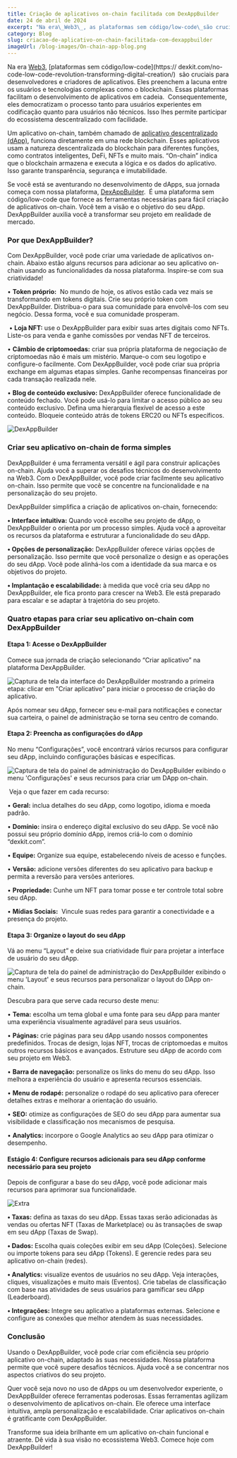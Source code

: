 ```yaml
---
title: Criação de aplicativos on-chain facilitada com DexAppBuilder
date: 24 de abril de 2024
excerpt: "Na era\_Web3\_, as plataformas sem código/low-code\_são cruciais para desenvolvedores e criadores de aplicativos. Eles preenchem a lacuna entre usuários e tecnologias complexas como blockchain..."
category: Blog
slug: criacao-de-aplicativo-on-chain-facilitada-com-dexappbuilder
imageUrl: /blog-images/On-chain-app-blog.png
---
```

Na era [Web3](https://dexkit.com/web3-the-present-and-the-future-of-the-internet/), [plataformas sem código/low-code](https:// dexkit.com/no-code-low-code-revolution-transforming-digital-creation/)  são cruciais para desenvolvedores e criadores de aplicativos. Eles preenchem a lacuna entre os usuários e tecnologias complexas como o blockchain. Essas plataformas facilitam o desenvolvimento de aplicativos em cadeia.  Consequentemente, eles democratizam o processo tanto para usuários experientes em codificação quanto para usuários não técnicos. Isso lhes permite participar do ecossistema descentralizado com facilidade.

Um aplicativo on-chain, também chamado de [aplicativo descentralizado (dApp)](https://dexkit.com/the-power-of-decentralized-applications-dapps/), funciona diretamente em uma rede blockchain. Esses aplicativos usam a natureza descentralizada do blockchain para diferentes funções, como contratos inteligentes, DeFi, NFTs e muito mais. “On-chain” indica que o blockchain armazena e executa a lógica e os dados do aplicativo. Isso garante transparência, segurança e imutabilidade.

Se você está se aventurando no desenvolvimento de dApps, sua jornada começa com nossa plataforma, [DexAppBuilder](https://dexappbuilder.dexkit.com/).  É uma plataforma sem código/low-code que fornece as ferramentas necessárias para fácil criação de aplicativos on-chain. Você tem a visão e o objetivo do seu dApp. DexAppBuilder auxilia você a transformar seu projeto em realidade de mercado.

### Por que DexAppBuilder?

Com DexAppBuilder, você pode criar uma variedade de aplicativos on-chain. Abaixo estão alguns recursos para adicionar ao seu aplicativo on-chain usando as funcionalidades da nossa plataforma. Inspire-se com sua criatividade!

• **Token próprio:**  No mundo de hoje, os ativos estão cada vez mais se transformando em tokens digitais. Crie seu próprio token com DexAppBuilder. Distribua-o para sua comunidade para envolvê-los com seu negócio. Dessa forma, você e sua comunidade prosperam.

 • **Loja NFT:** use o DexAppBuilder para exibir suas artes digitais como NFTs. Liste-os para venda e ganhe comissões por vendas NFT de terceiros.

• **Câmbio de criptomoedas:** criar sua própria plataforma de negociação de criptomoedas não é mais um mistério. Marque-o com seu logotipo e configure-o facilmente. Com DexAppBuilder, você pode criar sua própria exchange em algumas etapas simples. Ganhe recompensas financeiras por cada transação realizada nele.

• **Blog de conteúdo exclusivo:** DexAppBuilder oferece funcionalidade de conteúdo fechado. Você pode usá-lo para limitar o acesso público ao seu conteúdo exclusivo. Defina uma hierarquia flexível de acesso a este conteúdo. Bloqueie conteúdo atrás de tokens ERC20 ou NFTs específicos.

![DexAppBuilder](/blog-images/DexAppBuilder-1.png)

### Criar seu aplicativo on-chain de forma simples

DexAppBuilder é uma ferramenta versátil e ágil para construir aplicações on-chain. Ajuda você a superar os desafios técnicos do desenvolvimento na Web3. Com o DexAppBuilder, você pode criar facilmente seu aplicativo on-chain. Isso permite que você se concentre na funcionalidade e na personalização do seu projeto.

DexAppBuilder simplifica a criação de aplicativos on-chain, fornecendo:

**• Interface intuitiva:** Quando você escolhe seu projeto de dApp, o DexAppBuilder o orienta por um processo simples. Ajuda você a aproveitar os recursos da plataforma e estruturar a funcionalidade do seu dApp.

**• Opções de personalização:** DexAppBuilder oferece várias opções de personalização. Isso permite que você personalize o design e as operações do seu dApp. Você pode alinhá-los com a identidade da sua marca e os objetivos do projeto.

**• Implantação e escalabilidade:** à medida que você cria seu dApp no ​​DexAppBuilder, ele fica pronto para crescer na Web3. Ele está preparado para escalar e se adaptar à trajetória do seu projeto.

### Quatro etapas para criar seu aplicativo on-chain com DexAppBuilder

#### Etapa 1: Acesse o DexAppBuilder

Comece sua jornada de criação selecionando “Criar aplicativo” na plataforma DexAppBuilder.

![Captura de tela da interface do DexAppBuilder mostrando a primeira etapa: clicar em "Criar aplicativo" para iniciar o processo de criação do aplicativo.](/blog-images/Stage-1-image-1.png)

Após nomear seu dApp, fornecer seu e-mail para notificações e conectar sua carteira, o painel de administração se torna seu centro de comando.

#### Etapa 2: Preencha as configurações do dApp

No menu “Configurações”, você encontrará vários recursos para configurar seu dApp, incluindo configurações básicas e específicas.

![Captura de tela do painel de administração do DexAppBuilder exibindo o menu 'Configurações' e seus recursos para criar um DApp on-chain.](/blog-images/Stage-2-Settings.png)

 Veja o que fazer em cada recurso:

• **Geral:** inclua detalhes do seu dApp, como logotipo, idioma e moeda padrão.

• **Domínio:** insira o endereço digital exclusivo do seu dApp. Se você não possui seu próprio domínio dApp, iremos criá-lo com o domínio “dexkit.com”.

• **Equipe:** Organize sua equipe, estabelecendo níveis de acesso e funções.

• **Versão:** adicione versões diferentes do seu aplicativo para backup e permita a reversão para versões anteriores.

• **Propriedade:** Cunhe um NFT para tomar posse e ter controle total sobre seu dApp.

• **Mídias Sociais:**  Vincule suas redes para garantir a conectividade e a presença do projeto.

#### Etapa 3: Organize o layout do seu dApp

Vá ao menu “Layout” e deixe sua criatividade fluir para projetar a interface de usuário do seu dApp.

![Captura de tela do painel de administração do DexAppBuilder exibindo o menu 'Layout' e seus recursos para personalizar o layout do DApp on-chain.](/blog-images/Stage-3-Layout.png)

Descubra para que serve cada recurso deste menu:

• **Tema:** escolha um tema global e uma fonte para seu dApp para manter uma experiência visualmente agradável para seus usuários.

• **Páginas:** crie páginas para seu dApp usando nossos componentes predefinidos. Trocas de design, lojas NFT, trocas de criptomoedas e muitos outros recursos básicos e avançados. Estruture seu dApp de acordo com seu projeto em Web3.

• **Barra de navegação:** personalize os links do menu do seu dApp. Isso melhora a experiência do usuário e apresenta recursos essenciais.

• **Menu de rodapé:** personalize o rodapé do seu aplicativo para oferecer detalhes extras e melhorar a orientação do usuário.

• **SEO:** otimize as configurações de SEO do seu dApp para aumentar sua visibilidade e classificação nos mecanismos de pesquisa.

• **Analytics:** incorpore o Google Analytics ao seu dApp para otimizar o desempenho.

#### Estágio 4: Configure recursos adicionais para seu dApp conforme necessário para seu projeto

Depois de configurar a base do seu dApp, você pode adicionar mais recursos para aprimorar sua funcionalidade.

![Extra](/blog-images/Stage-4-Additional-features-1.png)

**• Taxas:** defina as taxas do seu dApp. Essas taxas serão adicionadas às vendas ou ofertas NFT (Taxas de Marketplace) ou às transações de swap em seu dApp (Taxas de Swap).

**• Dados:** Escolha quais coleções exibir em seu dApp (Coleções). Selecione ou importe tokens para seu dApp (Tokens). E gerencie redes para seu aplicativo on-chain (redes).

**• Analytics:** visualize eventos de usuários no seu dApp. Veja interações, cliques, visualizações e muito mais (Eventos). Crie tabelas de classificação com base nas atividades de seus usuários para gamificar seu dApp (Leaderboard).

**• Integrações:** Integre seu aplicativo a plataformas externas. Selecione e configure as conexões que melhor atendem às suas necessidades.

### Conclusão

Usando o DexAppBuilder, você pode criar com eficiência seu próprio aplicativo on-chain, adaptado às suas necessidades. Nossa plataforma permite que você supere desafios técnicos. Ajuda você a se concentrar nos aspectos criativos do seu projeto.  

Quer você seja novo no uso de dApps ou um desenvolvedor experiente, o DexAppBuilder oferece ferramentas poderosas. Essas ferramentas agilizam o desenvolvimento de aplicativos on-chain. Ele oferece uma interface intuitiva, ampla personalização e escalabilidade. Criar aplicativos on-chain é gratificante com DexAppBuilder.

Transforme sua ideia brilhante em um aplicativo on-chain funcional e atraente. Dê vida à sua visão no ecossistema Web3. Comece hoje com DexAppBuilder!
